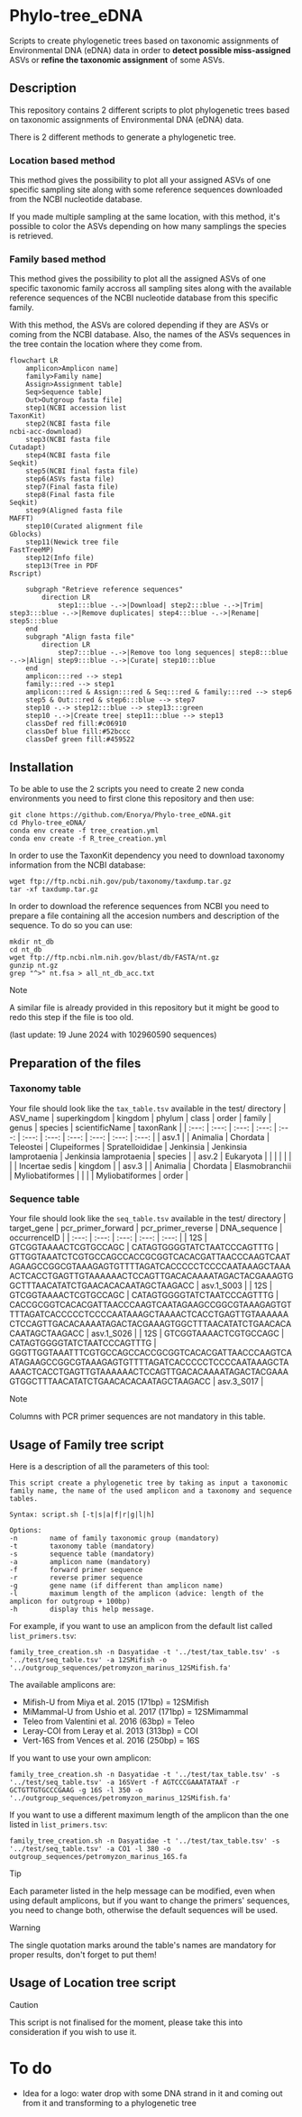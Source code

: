 # Phylo-tree_eDNA
Scripts to create phylogenetic trees based on taxonomic assignments of Environmental DNA (eDNA) data in order to **detect possible miss-assigned** ASVs or **refine the taxonomic assignment** of some ASVs.

## Description
This repository contains 2 different scripts to plot phylogenetic trees based on taxonomic assignments of Environmental DNA (eDNA) data.

There is 2 different methods to generate a phylogenetic tree.

### Location based method
This method gives the possibility to plot all your assigned ASVs of one specific sampling site along with some reference sequences downloaded from the NCBI nucleotide database.

If you made multiple sampling at the same location, with this method, it's possible to color the ASVs depending on how many samplings the species is retrieved. 


### Family based method
This method gives the possibility to plot all the assigned ASVs of one specific taxonomic family accross all sampling sites along with the available reference sequences of the NCBI nucleotide database from this specific family.

With this method, the ASVs are colored depending if they are ASVs or coming from the NCBI database. Also, the names of the ASVs sequences in the tree contain the location where they come from.

```mermaid
flowchart LR
	amplicon>Amplicon name]
	family>Family name]
	Assign>Assignment table]
	Seq>Sequence table]
	Out>Outgroup fasta file]
	step1(NCBI accession list
TaxonKit)
	step2(NCBI fasta file
ncbi-acc-download)
	step3(NCBI fasta file
Cutadapt)
	step4(NCBI fasta file
Seqkit)
	step5(NCBI final fasta file)
	step6(ASVs fasta file)
	step7(Final fasta file)
	step8(Final fasta file
Seqkit)
	step9(Aligned fasta file
MAFFT)
	step10(Curated alignment file
Gblocks)
	step11(Newick tree file
FastTreeMP)
	step12(Info file)
	step13(Tree in PDF
Rscript)

	subgraph "Retrieve reference sequences"
		direction LR
        	step1:::blue -.->|Download| step2:::blue -.->|Trim| step3:::blue -.->|Remove duplicates| step4:::blue -.->|Rename| step5:::blue
	end
	subgraph "Align fasta file"
		direction LR
        	step7:::blue -.->|Remove too long sequences| step8:::blue -.->|Align| step9:::blue -.->|Curate| step10:::blue
	end
	amplicon:::red --> step1
	family:::red --> step1
	amplicon:::red & Assign:::red & Seq:::red & family:::red --> step6
	step5 & Out:::red & step6:::blue --> step7
	step10 -.-> step12:::blue --> step13:::green
	step10 -.->|Create tree| step11:::blue --> step13
	classDef red fill:#c06910
	classDef blue fill:#52bccc
	classDef green fill:#459522

```

## Installation
To be able to use the 2 scripts you need to create 2 new conda environments you need to first clone this repository and then use:
```
git clone https://github.com/Enorya/Phylo-tree_eDNA.git
cd Phylo-tree_eDNA/
conda env create -f tree_creation.yml
conda env create -f R_tree_creation.yml
```
In order to use the TaxonKit dependency you need to download taxonomy information from the NCBI database:
```
wget ftp://ftp.ncbi.nih.gov/pub/taxonomy/taxdump.tar.gz
tar -xf taxdump.tar.gz
```
In order to download the reference sequences from NCBI you need to prepare a file containing all the accesion numbers and description of the sequence. To do so you can use:
```
mkdir nt_db
cd nt_db
wget ftp://ftp.ncbi.nlm.nih.gov/blast/db/FASTA/nt.gz
gunzip nt.gz
grep "^>" nt.fsa > all_nt_db_acc.txt
```
> [!NOTE]
> A similar file is already provided in this repository but it might be good to redo this step if the file is too old.
>
> (last update: 19 June 2024 with 102960590 sequences)

## Preparation of the files

### Taxonomy table
Your file should look like the `tax_table.tsv` available in the test/ directory
| ASV_name | superkingdom | kingdom | phylum | class | order | family | genus | species | scientificName | taxonRank |
| :---: | :---: | :---: | :---: | :---: | :---: | :---: | :---: | :---: | :---: | :---: |
| asv.1 | | Animalia | Chordata | Teleostei | Clupeiformes | Spratelloididae | Jenkinsia | Jenkinsia lamprotaenia | Jenkinsia lamprotaenia | species |
| asv.2 | Eukaryota | | | | | | | | Incertae sedis | kingdom |
| asv.3 | | Animalia | Chordata | Elasmobranchii | Myliobatiformes | | | | Myliobatiformes | order |

### Sequence table
Your file should look like the `seq_table.tsv` available in the test/ directory
| target_gene | pcr_primer_forward | pcr_primer_reverse | DNA_sequence | occurrenceID |
| :---: | :---: | :---: | :---: | :---: |
| 12S | GTCGGTAAAACTCGTGCCAGC | CATAGTGGGGTATCTAATCCCAGTTTG | GTTGGTAAATCTCGTGCCAGCCACCGCGGTCACACGATTAACCCAAGTCAATAGAAGCCGGCGTAAAGAGTGTTTTAGATCACCCCCTCCCCAATAAAGCTAAAACTCACCTGAGTTGTAAAAAACTCCAGTTGACACAAAATAGACTACGAAAGTGGCTTTAACATATCTGAACACACAATAGCTAAGACC | asv.1_S003 |
| 12S | GTCGGTAAAACTCGTGCCAGC | CATAGTGGGGTATCTAATCCCAGTTTG | CACCGCGGTCACACGATTAACCCAAGTCAATAGAAGCCGGCGTAAAGAGTGTTTTAGATCACCCCCTCCCCAATAAAGCTAAAACTCACCTGAGTTGTAAAAAACTCCAGTTGACACAAAATAGACTACGAAAGTGGCTTTAACATATCTGAACACACAATAGCTAAGACC | asv.1_S026 |
| 12S | GTCGGTAAAACTCGTGCCAGC | CATAGTGGGGTATCTAATCCCAGTTTG | GGGTTGGTAAATTTCGTGCCAGCCACCGCGGTCACACGATTAACCCAAGTCAATAGAAGCCGGCGTAAAGAGTGTTTTAGATCACCCCCTCCCCAATAAAGCTAAAACTCACCTGAGTTGTAAAAAACTCCAGTTGACACAAAATAGACTACGAAAGTGGCTTTAACATATCTGAACACACAATAGCTAAGACC | asv.3_S017 |
> [!NOTE]
> Columns with PCR primer sequences are not mandatory in this table.

## Usage of Family tree script
Here is a description of all the parameters of this tool:
```
This script create a phylogenetic tree by taking as input a taxonomic family name, the name of the used amplicon and a taxonomy and sequence tables.

Syntax: script.sh [-t|s|a|f|r|g|l|h]

Options:
-n        name of family taxonomic group (mandatory)
-t        taxonomy table (mandatory)
-s        sequence table (mandatory)
-a        amplicon name (mandatory)
-f        forward primer sequence
-r        reverse primer sequence
-g        gene name (if different than amplicon name)
-l        maximum length of the amplicon (advice: length of the amplicon for outgroup + 100bp)
-h        display this help message.
```

For example, if you want to use an amplicon from the default list called `list_primers.tsv`:
```
family_tree_creation.sh -n Dasyatidae -t '../test/tax_table.tsv' -s '../test/seq_table.tsv' -a 12SMifish -o '../outgroup_sequences/petromyzon_marinus_12SMifish.fa'
```
The available amplicons are:

- Mifish-U from Miya et al. 2015 (171bp) = 12SMifish
- MiMammal-U from Ushio et al. 2017 (171bp) = 12SMimammal
- Teleo from Valentini et al. 2016 (63bp) = Teleo
- Leray-COI from Leray et al. 2013 (313bp) = COI
- Vert-16S from Vences et al. 2016 (250bp) = 16S


If you want to use your own amplicon:
```
family_tree_creation.sh -n Dasyatidae -t '../test/tax_table.tsv' -s '../test/seq_table.tsv' -a 16SVert -f AGTCCCGAAATATAAT -r GCTGTTGTGCCCGAAG -g 16S -l 350 -o '../outgroup_sequences/petromyzon_marinus_12SMifish.fa'
```

If you want to use a different maximum length of the amplicon than the one listed in `list_primers.tsv`:
```
family_tree_creation.sh -n Dasyatidae -t '../test/tax_table.tsv' -s '../test/seq_table.tsv' -a CO1 -l 380 -o outgroup_sequences/petromyzon_marinus_16S.fa
```
> [!TIP]
> Each parameter listed in the help message can be modified, even when using default amplicons, but if you want to change the primers' sequences, you need to change both, otherwise the default sequences will be used.

> [!WARNING]
> The single quotation marks around the table's names are mandatory for proper results, don't forget to put them!

## Usage of Location tree script
> [!CAUTION]
> This script is not finalised for the moment, please take this into consideration if you wish to use it.

# To do

- Idea for a logo: water drop with some DNA strand in it and coming out from it and transforming to a phylogenetic tree
